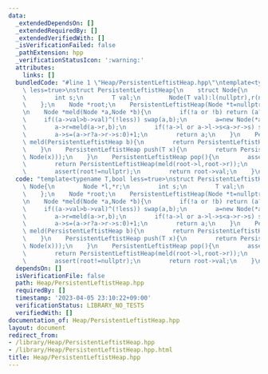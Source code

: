 ```yaml
---
data:
  _extendedDependsOn: []
  _extendedRequiredBy: []
  _extendedVerifiedWith: []
  _isVerificationFailed: false
  _pathExtension: hpp
  _verificationStatusIcon: ':warning:'
  attributes:
    links: []
  bundledCode: "#line 1 \"Heap/PersistentLeftistHeap.hpp\"\ntemplate<typename T,bool\
    \ less=true>\nstruct PersistentLeftistHeap{\n    struct Node{\n        Node *l,*r;\n\
    \        int s;\n        T val;\n        Node(T val):l(nullptr),r(nullptr),s(1),val(val){}\n\
    \    };\n    Node *root;\n    PersistentLeftistHeap(Node *t=nullptr):root(t){}\n\
    \n    Node *meld(Node *a,Node *b){\n        if(!a or !b) return (a?a:b);\n   \
    \     if((a->val>b->val)^(!less)) swap(a,b);\n        a=new Node(*a);b=new Node(*b);\n\
    \        a->r=meld(a->r,b);\n        if(!a->l or a->l->s<a->r->s) swap(a->l,a->r);\n\
    \        a->s=(a->r?a->r->s:0)+1;\n        return a;\n    }\n    PersistentLeftistHeap\
    \ meld(PersistentLeftistHeap b){\n        return PersistentLeftistHeap(meld(root,b.root));\n\
    \    }\n    PersistentLeftistHeap push(T x){\n        return PersistentLeftistHeap(meld(root,new\
    \ Node(x)));\n    }\n    PersistentLeftistHeap pop(){\n        assert(root!=nullptr);\n\
    \        return PersistentLeftistHeap(meld(root->l,root->r));\n    }\n    T top(){\n\
    \        assert(root!=nullptr);\n        return root->val;\n    }\n};\n"
  code: "template<typename T,bool less=true>\nstruct PersistentLeftistHeap{\n    struct\
    \ Node{\n        Node *l,*r;\n        int s;\n        T val;\n        Node(T val):l(nullptr),r(nullptr),s(1),val(val){}\n\
    \    };\n    Node *root;\n    PersistentLeftistHeap(Node *t=nullptr):root(t){}\n\
    \n    Node *meld(Node *a,Node *b){\n        if(!a or !b) return (a?a:b);\n   \
    \     if((a->val>b->val)^(!less)) swap(a,b);\n        a=new Node(*a);b=new Node(*b);\n\
    \        a->r=meld(a->r,b);\n        if(!a->l or a->l->s<a->r->s) swap(a->l,a->r);\n\
    \        a->s=(a->r?a->r->s:0)+1;\n        return a;\n    }\n    PersistentLeftistHeap\
    \ meld(PersistentLeftistHeap b){\n        return PersistentLeftistHeap(meld(root,b.root));\n\
    \    }\n    PersistentLeftistHeap push(T x){\n        return PersistentLeftistHeap(meld(root,new\
    \ Node(x)));\n    }\n    PersistentLeftistHeap pop(){\n        assert(root!=nullptr);\n\
    \        return PersistentLeftistHeap(meld(root->l,root->r));\n    }\n    T top(){\n\
    \        assert(root!=nullptr);\n        return root->val;\n    }\n};"
  dependsOn: []
  isVerificationFile: false
  path: Heap/PersistentLeftistHeap.hpp
  requiredBy: []
  timestamp: '2023-04-05 23:10:22+09:00'
  verificationStatus: LIBRARY_NO_TESTS
  verifiedWith: []
documentation_of: Heap/PersistentLeftistHeap.hpp
layout: document
redirect_from:
- /library/Heap/PersistentLeftistHeap.hpp
- /library/Heap/PersistentLeftistHeap.hpp.html
title: Heap/PersistentLeftistHeap.hpp
---
```

